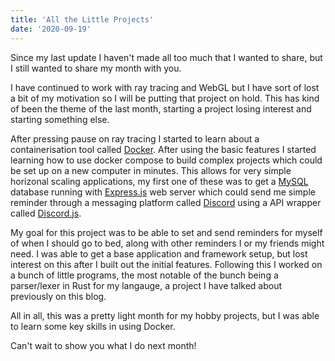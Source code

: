 ```yaml
---
title: 'All the Little Projects'
date: '2020-09-19'
---
```


Since my last update I haven't made all too much that I wanted to share, but I still wanted to share my month with you.

I have continued to work with ray tracing and WebGL but I have sort of lost a bit of my motivation so I will be putting that project on hold.
This has kind of been the theme of the last month, starting a project losing interest and starting something else.

After pressing pause on ray tracing I started to learn about a containerisation tool called <a href="https://www.docker.com/">Docker</a>. After using the basic features I started learning how to use docker compose to build complex projects which could be set up on a new computer in minutes. This allows for very simple horizonal scaling applications, my first one of these was to get a <a href="https://www.mysql.com/">MySQL</a> database running with <a href="https://expressjs.com/">Express.js</a> web server which could send me simple reminder through a messaging platform called <a href="https://discord.com/">Discord</a> using a API wrapper called <a href="https://discord.js.org/">Discord.js</a>. 

My goal for this project was to be able to set and send reminders for myself of when I should go to bed, along with other reminders I or my friends might need.
I was able to get a base application and framework setup, but lost interest on this after I built out the initial features.
Following this I worked on a bunch of little programs, the most notable of the bunch being a parser/lexer in Rust for my langauge, a project I have talked about previously on this blog.

All in all, this was a pretty light month for my hobby projects, but I was able to learn some key skills in using Docker.

Can't wait to show you what I do next month!

